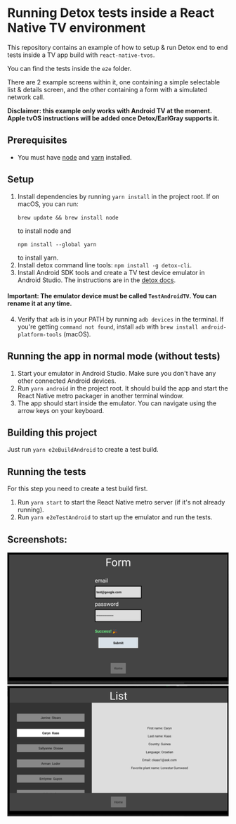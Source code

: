 # Running Detox tests inside a React Native TV environment

This repository contains an example of how to setup & run Detox end to end tests inside a TV app build with `react-native-tvos`.

You can find the tests inside the `e2e` folder.

There are 2 example screens within it, one containing a simple selectable list & details screen, and the other containing a form with a simulated network call.

**Disclaimer: this example only works with Android TV at the moment. Apple tvOS instructions will be added once Detox/EarlGray supports it.**

## Prerequisites

- You must have [node](https://nodejs.org/en/download/) and [yarn](https://classic.yarnpkg.com/en/docs/install) installed.

## Setup

1. Install dependencies by running `yarn install` in the project root. If on macOS, you can run:
   ```
   brew update && brew install node
   ```
   to install node and
   ```
   npm install --global yarn
   ```
   to install yarn.
2. Install detox command line tools: `npm install -g detox-cli`.
3. Install Android SDK tools and create a TV test device emulator in Android Studio. The instructions are in the [detox docs](https://github.com/wix/Detox/blob/master/docs/Introduction.AndroidDevEnv.md).

#### Important: The emulator device must be called `TestAndroidTV`. You can rename it at any time.

4. Verify that `adb` is in your PATH by running `adb devices` in the terminal. If you're getting `command not found`, install `adb` with `brew install android-platform-tools` (macOS).

## Running the app in normal mode (without tests)

1. Start your emulator in Android Studio. Make sure you don't have any other connected Android devices.
2. Run `yarn android` in the project root. It should build the app and start the React Native metro packager in another terminal window.
3. The app should start inside the emulator. You can navigate using the arrow keys on your keyboard.

## Building this project

Just run `yarn e2eBuildAndroid` to create a test build.

## Running the tests

For this step you need to create a test build first.

1. Run `yarn start` to start the React Native metro server (if it's not already running).
2. Run `yarn e2eTestAndroid` to start up the emulator and run the tests.

## Screenshots:

![Form example](https://github.com/TrebuhD/React-Native-TV-Detox/blob/master/assets/formExample.png?raw=true)
![List example](https://github.com/TrebuhD/React-Native-TV-Detox/blob/master/assets/listExample.png?raw=true)
